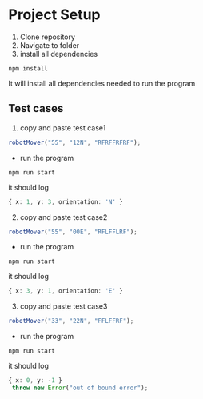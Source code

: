 # Project Setup

1. Clone repository
2. Navigate to folder
3. install all dependencies 

```shell
npm install
```

It will install all dependencies needed to run the program

## Test cases

1. copy and paste test case1

```typescript 
robotMover("55", "12N", "RFRFFRFRF");
```
- run the program
```shell
npm run start
```

it should log 

```typescript 
{ x: 1, y: 3, orientation: 'N' }
```

2. copy and paste test case2

```typescript 
robotMover("55", "00E", "RFLFFLRF");
```

- run the program
```shell
npm run start
```

it should log 

```typescript 
{ x: 3, y: 1, orientation: 'E' }
```

3. copy and paste test case3

```typescript 
robotMover("33", "22N", "FFLFFRF");
```

- run the program
```shell
npm run start
```

it should log 

```typescript 
{ x: 0, y: -1 }
 throw new Error("out of bound error");
```

